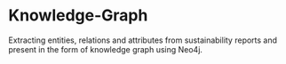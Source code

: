 # Knowledge-Graph
Extracting entities, relations and attributes from sustainability reports and present in the form of knowledge graph using Neo4j.
